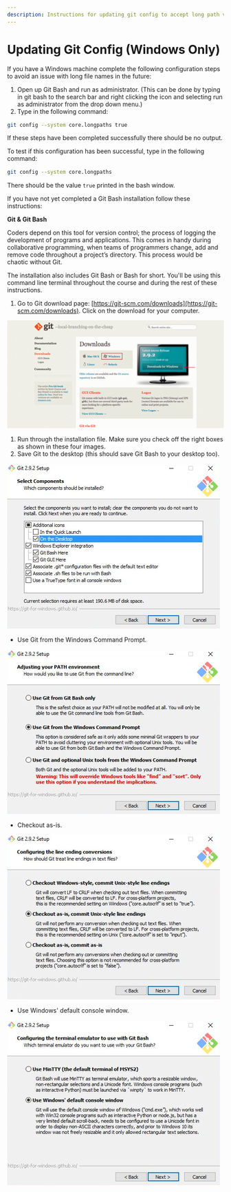 ```yaml
---
description: Instructions for updating git config to accept long path values.
---
```


# Updating Git Config \(Windows Only\)

If you have a Windows machine complete the following configuration steps to avoid an issue with long file names in the future:

1. Open up Git Bash and run as administrator. \(This can be done by typing in git bash to the search bar and right clicking the icon and selecting run as administrator from the drop down menu.\)
2. Type in the following command:  

```bash
git config --system core.longpaths true
```

If these steps have been completed successfully there should be no output.

To test if this configuration has been successful, type in the following command:

```bash
git config --system core.longpaths
```

There should be the value `true` printed in the bash window.

If you have not yet completed a Git Bash installation follow these instructions:

**Git & Git Bash**

Coders depend on this tool for version control; the process of logging the development of programs and applications. This comes in handy during collaborative programming, when teams of programmers change, add and remove code throughout a project’s directory. This process would be chaotic without Git.

The installation also includes Git Bash or Bash for short. You'll be using this command line terminal throughout the course and during the rest of these instructions.

1. Go to Git download page: [https://git-scm.com/downloads](https://git-scm.com/downloads). Click on the download for your computer.

![](https://raw.githubusercontent.com/coding-boot-camp/enterprise-prework-assets/master/assets/Install-GitWindows1.png)

1. Run through the installation file. Make sure you check off the right boxes as shown in these four images.
2. Save Git to the desktop \(this should save Git Bash to your desktop too\).

![](https://raw.githubusercontent.com/coding-boot-camp/enterprise-prework-assets/master/assets/Install-GitWindows2.1.png)

* Use Git from the Windows Command Prompt.

![](https://raw.githubusercontent.com/coding-boot-camp/enterprise-prework-assets/master/assets/Install-GitWindows2.2.png)

* Checkout as-is.

![](https://raw.githubusercontent.com/coding-boot-camp/enterprise-prework-assets/master/assets/Install-GitWindows2.3.png)

* Use Windows' default console window.

![](https://raw.githubusercontent.com/coding-boot-camp/enterprise-prework-assets/master/assets/Install-GitWindows2.4.png)

